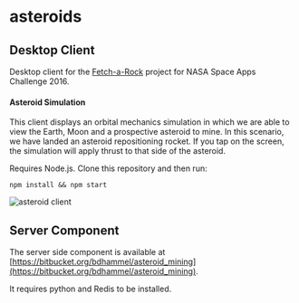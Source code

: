 # asteroids

## Desktop Client

Desktop client for the [Fetch-a-Rock](https://2016.spaceappschallenge.org/challenges/solar-system/asteroid-mining/projects/fetch-a-rock) project for NASA Space Apps Challenge 2016.

#### Asteroid Simulation
This client displays an orbital mechanics simulation in which we are able to view the Earth, Moon and a prospective asteroid to mine. In this scenario, we have landed an asteroid repositioning rocket. If you tap on the screen, the simulation will apply thrust to that side of the asteroid.

Requires Node.js. Clone this repository and then run:

```
npm install && npm start
```

![asteroid client](https://media.giphy.com/media/12aMT6qXD8q4mc/giphy.gif)


## Server Component

The server side component is available at [https://bitbucket.org/bdhammel/asteroid_mining](https://bitbucket.org/bdhammel/asteroid_mining).

It requires python and Redis to be installed.
